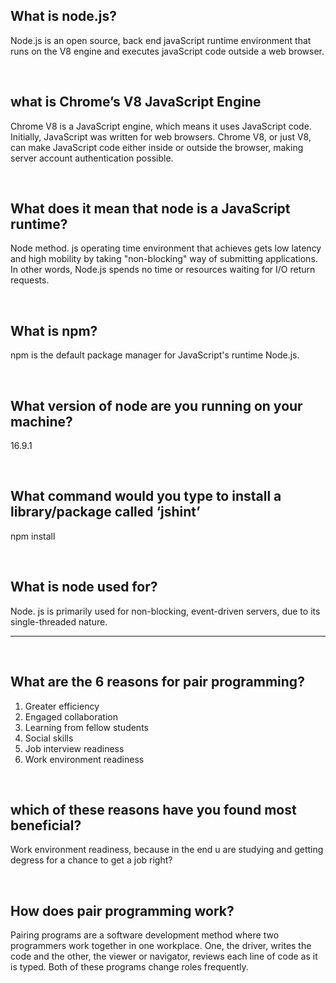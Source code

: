 ## What is node.js?

Node.js is an open source, back end javaScript runtime environment that runs on the V8 engine and executes javaScript code outside a web browser.

<br>

## what is Chrome’s V8 JavaScript Engine

Chrome V8 is a JavaScript engine, which means it uses JavaScript code. Initially, JavaScript was written for web browsers. Chrome V8, or just V8, can make JavaScript code either inside or outside the browser, making server account authentication possible.

<br>

## What does it mean that node is a JavaScript runtime?

Node method. js operating time environment that achieves gets low latency and high mobility by taking "non-blocking" way of submitting applications. In other words, Node.js spends no time or resources waiting for I/O return requests.

<br>

## What is npm?

npm is the default package manager for JavaScript's runtime Node.js.

<br>

## What version of node are you running on your machine?

16.9.1

<br>

## What command would you type to install a library/package called ‘jshint’

npm install

<br>

## What is node used for?

Node. js is primarily used for non-blocking, event-driven servers, due to its single-threaded nature.

<hr>


<br>

## What are the 6 reasons for pair programming?

1. Greater efficiency
2. Engaged collaboration
3. Learning from fellow students
4. Social skills
5. Job interview readiness
6. Work environment readiness

<br>

## which of these reasons have you found most beneficial?

Work environment readiness, because in the end u are studying and getting degress for a chance to get a job right?

<br>

## How does pair programming work?

Pairing programs are a software development method where two programmers work together in one workplace. One, the driver, writes the code and the other, the viewer or navigator, reviews each line of code as it is typed. Both of these programs change roles frequently.

<br>